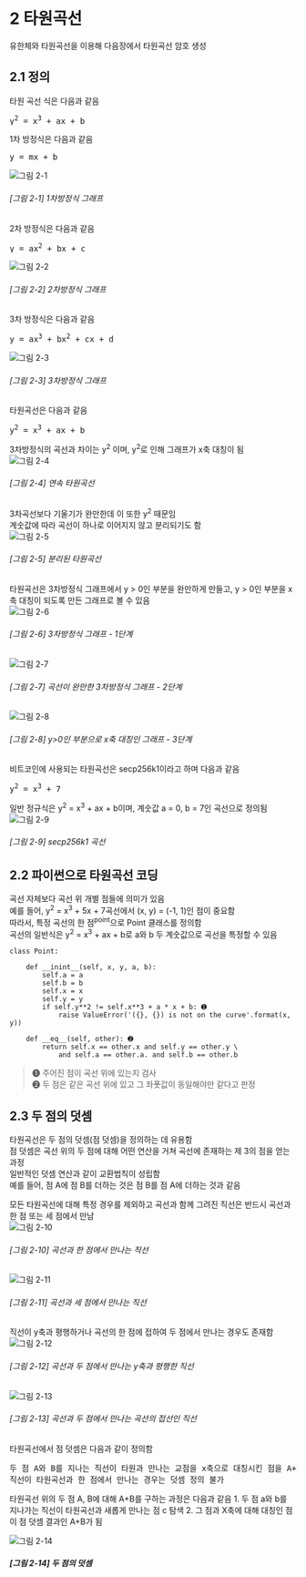 # 2 타원곡선
유한체와 타원곡선을 이용해 다음장에서 타원곡선 암호 생성

## 2.1 정의
타원 곡선 식은 다음과 같음
<pre>
y<sup>2</sup> = x<sup>3</sup> + ax + b
</pre>
        
1차 방정식은 다음과 같음
<pre>
y = mx + b
</pre>
![그림 2-1](./그림/그림2-1.png)    
###### [그림 2-1] 1차방정식 그래프    
        
2차 방정식은 다음과 같음
<pre>
y = ax<sup>2</sup> + bx + c
</pre>
![그림 2-2](./그림/그림2-2.png)    
###### [그림 2-2] 2차방정식 그래프    
        
3차 방정식은 다음과 같음
<pre>
y = ax<sup>3</sup> + bx<sup>2</sup> + cx + d
</pre>
![그림 2-3](./그림/그림2-3.png)    
###### [그림 2-3] 3차방정식 그래프    
        
타원곡선은 다음과 같음
<pre>
y<sup>2</sup> = x<sup>3</sup> + ax + b
</pre>
3차방정식의 곡선과 차이는 y<sup>2</sup> 이며, y<sup>2</sup>로 인해 그래프가 x축 대칭이 됨    
![그림 2-4](./그림/그림2-4.png)    
###### [그림 2-4] 연속 타원곡선    
        
3차곡선보다 기울기가 완만한데 이 또한 y<sup>2</sup> 때문임   
계숫값에 따라 곡선이 하나로 이어지지 않고 분리되기도 함    
![그림 2-5](./그림/그림2-5.png)    
###### [그림 2-5] 분리된 타원곡선    
        
타원곡선은 3차방정식 그래프에서 y > 0인 부분을 완만하게 만들고, y > 0인 부분을 x축 대칭이 되도록 만든 그래프로 볼 수 있음    
![그림 2-6](./그림/그림2-6.png)    
###### [그림 2-6] 3차방정식 그래프 - 1단계    
        
![그림 2-7](./그림/그림2-7.png)    
###### [그림 2-7] 곡선이 완만한 3차방정식 그래프 - 2단계    
        
![그림 2-8](./그림/그림2-8.png)    
###### [그림 2-8] y>0인 부분으로 x축 대칭인 그래프 - 3단계    
        
비트코인에 사용되는 타원곡선은 secp256k1이라고 하며 다음과 같음
<pre>
y<sup>2</sup> = x<sup>3</sup> + 7
</pre>
일반 정규식은 y<sup>2</sup> = x<sup>3</sup> + ax + b이며, 계숫값 a = 0, b = 7인 곡선으로 정의됨    
![그림 2-9](./그림/그림2-9.png)    
###### [그림 2-9] secp256k1 곡선    
        
## 2.2 파이썬으로 타원곡선 코딩
곡선 자체보다 곡선 위 개별 점들에 의미가 있음    
예를 들어, y<sup>2</sup> = x<sup>3</sup> + 5x + 7곡선에서 (x, y) = (-1, 1)인 점이 중요함    
따라서, 특정 곡선의 한 점<sup>point</sup>으로 Point 클래스를 정의함    
곡선의 일반식은 y<sup>2</sup> = x<sup>3</sup> + ax + b로 a와 b 두 계숫값으로 곡선을 특정할 수 있음    

```
class Point:

    def __inint__(self, x, y, a, b):
        self.a = a
        self.b = b
        self.x = x
        self.y = y
        if self.y**2 != self.x**3 + a * x + b: ➊
            raise ValueError('({}, {}) is not on the curve'.format(x, y))
    
    def __eq__(self, other): ➋
        return self.x == other.x and self.y == other.y \
            and self.a == other.a. and self.b == other.b
```
> ➊ 주어진 점이 곡선 위에 있는지 검사    
> ➋ 두 점은 같은 곡선 위에 있고 그 좌푯값이 동일해야만 같다고 판정

## 2.3 두 점의 덧셈
타원곡선은 두 점의 덧셈(점 덧셈)을 정의하는 데 유용함    
점 덧셈은 곡선 위의 두 점에 대해 어떤 연산을 거쳐 곡선에 존재하는 제 3의 점을 얻는 과정    
일반적인 덧셈 연산과 같이 교환법칙이 성립함    
예를 들어, 점 A에 점 B를 더하는 것은 점 B를 점 A에 더하는 것과 같음

모든 타원곡선에 대해 특정 경우를 제외하고 곡선과 함께 그려진 직선은 반드시 곡선과 한 점 또는 세 점에서 만남    
![그림 2-10](./그림/그림2-10.png)    
###### [그림 2-10] 곡선과 한 점에서 만나는 직선    
        
![그림 2-11](./그림/그림2-11.png)    
###### [그림 2-11] 곡선과 세 점에서 만나는 직선    
        
직선이 y축과 평행하거나 곡선의 한 점에 접하여 두 점에서 만나는 경우도 존재함
![그림 2-12](./그림/그림2-12.png)    
###### [그림 2-12] 곡선과 두 점에서 만나는 y축과 평행한 직선     
        
![그림 2-13](./그림/그림2-13.png)    
###### [그림 2-13] 곡선과 두 점에서 만나는 곡선의 접선인 직선    
        
타원곡선에서 점 덧셈은 다음과 같이 정의함
<pre>
두 점 A와 B를 지나는 직선이 타원과 만나는 교점을 x축으로 대칭시킨 점을 A+B로 정의
직선이 타원곡선과 한 점에서 만나는 경우는 덧셈 정의 불가
</pre>
타원곡선 위의 두 점 A, B에 대해 A+B를 구하는 과정은 다음과 같음
    1. 두 점 a와 b를 지나가는 직선이 타원곡선과 새롭게 만나는 점 c 탐색
    2. 그 점과 X축에 대해 대칭인 점이 점 덧셈 결과인 A+B가 됨
    
![그림 2-14](./그림/그림2-14.png)    
##### [그림 2-14] 두 점의 덧셈    
